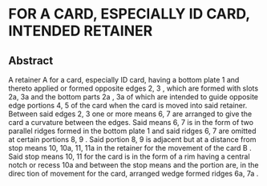 # FOR A CARD, ESPECIALLY ID CARD, INTENDED RETAINER

## Abstract
A retainer A for a card, especially ID card, having a bottom plate 1 and thereto applied or formed opposite edges 2, 3 , which are formed with slots 2a, 3a and the bottom parts 2a , 3a of which are intended to guide opposite edge portions 4, 5 of the card when the card is moved into said retainer. Between said edges 2, 3 one or more means 6, 7 are arranged to give the card a curvature between the edges. Said means 6, 7 is in the form of two parallel ridges formed in the bottom plate 1 and said ridges 6, 7 are omitted at certain portions 8, 9 . Said portion 8, 9 is adjacent but at a distance from stop means 10, 10a, 11, 11a in the retainer for the movement of the card B . Said stop means 10, 11 for the card is in the form of a rim having a central notch or recess 10a and between the stop means and the portion are, in the direc tion of movement for the card, arranged wedge formed ridges 6a, 7a .